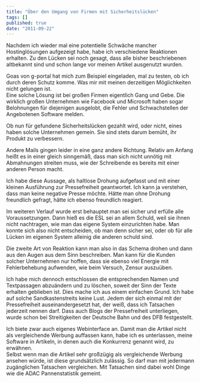 ```yaml
---
title: "Über den Umgang von Firmen mit Sicherheitslücken"
tags: []
published: true
date: "2011-09-22"
---
```


Nachdem ich wieder mal eine potentielle Schwäche mancher Hostinglösungen aufgezeigt habe, habe ich verschiedene Reaktionen erhalten. Zu den Lücken sei noch gesagt, dass alle bisher beschriebenen altbekannt sind und schon lange vor meinen Artikel ausgenutzt wurden.

Goas von g-portal hat mich zum Beispiel eingeladen, mal zu testen, ob ich durch deren Schutz komme. Was mir mit meinen derzeitigen Möglichkeiten nicht gelungen ist.  
Eine solche Lösung ist bei großen Firmen eigentlich Gang und Gebe. Die wirklich großen Unternehmen wie Facebook und Microsoft haben sogar Belohnungen für diejenigen ausgelobt, die Fehler und Schwachstellen der Angebotenen Software melden.

Ob nun für gefundene Sicherheitslücken gezahlt wird, oder nicht, eines haben solche Unternehmen gemein. Sie sind stets darum bemüht, ihr Produkt zu verbessern.

Andere Mails gingen leider in eine ganz andere Richtung. Relativ am Anfang heißt es in einer gleich sinngemäß, dass man sich nicht unnötig mit Abmahnungen streiten muss, wie der Schreibende es bereits mit einer anderen Person macht.

Ich habe diese Aussage, als haltlose Drohung aufgefasst und mit einer kleinen Ausführung zur Pressefreiheit geantwortet. Ich kann ja verstehen, dass man keine negative Presse möchte. Hätte man ohne Drohung freundlich gefragt, hätte ich ebenso freundlich reagiert.

Im weiteren Verlauf wurde erst behauptet man sei sicher und erfülle alle Voraussetzungen. Dann hieß es die ESL sei an allem Schuld, weil sie ihnen nicht nachtragen, wie man das eigene System einzurichten habe. Man konnte sich also nicht entscheiden, ob man denn sicher sei, oder ob für alle Lücken im eigenen System alleinig die anderen schuld sind.

Die zweite Art von Reaktion kann man also in das Schema drohen und dann aus den Augen aus dem Sinn beschreiben. Man kann für die Kunden solcher Unternehmen nur hoffen, dass sie ebenso viel Energie mit Fehlerbehebung aufwenden, wie beim Versuch, Zensur auszuüben.

Ich habe mich dennoch entschlossen die entsprechenden Namen und Textpassagen abzuändern und zu löschen, soweit der Sinn der Texte erhalten geblieben ist. Dies mache ich aus einem einfachen Grund. Ich habe auf solche Sandkastenstreits keine Lust. Jedem der sich einmal mit der Pressefreiheit auseinandergesetzt hat, der weiß, dass ich Tatsachen jederzeit nennen darf. Dass auch Blogs der Pressefreiheit unterliegen, wurde schon bei Streitigkeiten der Deutsche Bahn und des DFB festgestellt.

Ich biete zwar auch eigenes Webinterface an. Damit man die Artikel nicht als vergleichende Werbung auffassen kann, habe ich es unterlassen, meine Software in Artikeln, in denen auch die Konkurrenz genannt wird, zu erwähnen.  
Selbst wenn man die Artikel sehr großzügig als vergleichende Werbung ansehen würde, ist diese grundsätzlich zulässig. So darf man mit jedermann zugänglichen Tatsachen vergleichen. Mit Tatsachen sind dabei wohl Dinge wie die ADAC Pannenstatistik gemeint.

